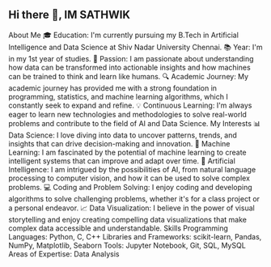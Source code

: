 ## Hi there 👋, IM SATHWIK 

About Me
🎓 Education: I'm currently pursuing my B.Tech in Artificial Intelligence and Data Science at Shiv Nadar University Chennai.
📚 Year: I'm in my 1st year of studies.
🧠 Passion: I am passionate about understanding how data can be transformed into actionable insights and how machines can be trained to think and learn like humans.
🔍 Academic Journey: My academic journey has provided me with a strong foundation in programming, statistics, and machine learning algorithms, which I constantly seek to expand and refine.
💡 Continuous Learning: I'm always eager to learn new technologies and methodologies to solve real-world problems and contribute to the field of AI and Data Science.
My Interests
📊 Data Science: I love diving into data to uncover patterns, trends, and insights that can drive decision-making and innovation.
🤖 Machine Learning: I am fascinated by the potential of machine learning to create intelligent systems that can improve and adapt over time.
🧠 Artificial Intelligence: I am intrigued by the possibilities of AI, from natural language processing to computer vision, and how it can be used to solve complex problems.
💻 Coding and Problem Solving: I enjoy coding and developing algorithms to solve challenging problems, whether it's for a class project or a personal endeavor.
📈 Data Visualization: I believe in the power of visual storytelling and enjoy creating compelling data visualizations that make complex data accessible and understandable.
Skills
Programming Languages: Python, C, C++
Libraries and Frameworks: scikit-learn, Pandas, NumPy, Matplotlib, Seaborn
Tools: Jupyter Notebook, Git, SQL, MySQL
Areas of Expertise: Data Analysis 



